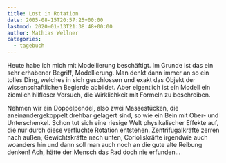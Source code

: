 ```yaml
---
title: Lost in Rotation
date: 2005-08-15T20:57:25+00:00
lastmod: 2020-01-13T21:38:48+00:00
author: Mathias Wellner
categories:
  - tagebuch
---
```

Heute habe ich mich mit Modellierung beschäftigt. Im Grunde ist das ein sehr erhabener Begriff, Modellierung. Man denkt dann immer an so ein tolles Ding, welches in sich geschlossen und exakt das Objekt der wissenschaftlichen Begierde abbildet. Aber eigentlich ist ein Modell ein ziemlich hilfloser Versuch, die Wirklichkeit mit Formeln zu beschreiben. 

Nehmen wir ein Doppelpendel, also zwei Massestücken, die aneinandergekoppelt drehbar gelagert sind, so wie ein Bein mit Ober- und Unterschenkel. Schon tut sich eine riesige Welt physikalischer Effekte auf, die nur durch diese verfluchte Rotation entstehen. Zentrifugalkräfte zerren nach außen, Gewichtskräfte nach unten, Corioliskräfte irgendwie auch woanders hin und dann soll man auch noch an die gute alte Reibung denken! Ach, hätte der Mensch das Rad doch nie erfunden...